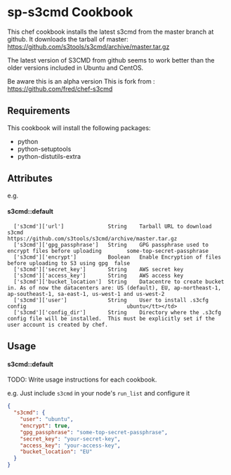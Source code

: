 sp-s3cmd Cookbook
==============

This chef cookbook installs the latest s3cmd from the master branch at github.
It downloads the tarball of master: https://github.com/s3tools/s3cmd/archive/master.tar.gz

The latest version of S3CMD from github seems to work better than the older versions included in Ubuntu and CentOS.

Be aware this is an alpha version 
This is fork from :
https://github.com/fred/chef-s3cmd


Requirements
------------
  
  This cookbook will install the following packages:

  - python
  - python-setuptools
  - python-distutils-extra


Attributes
----------


e.g.
#### s3cmd::default
```
  ['s3cmd']['url']              String    Tarball URL to download s3cmd                                https://github.com/s3tools/s3cmd/archive/master.tar.gz
  ['s3cmd']['gpg_passphrase']   String    GPG passphrase used to encrypt files before uploading        some-top-secret-passphrase
  ['s3cmd']['encrypt']          Boolean   Enable Encryption of files before uploading to S3 using gpg  false
  ['s3cmd']['secret_key']       String    AWS secret key  
  ['s3cmd']['access_key']       String    AWS access key    
  ['s3cmd']['bucket_location']  String    Datacentre to create bucket in. As of now the datacenters are: US (default), EU, ap-northeast-1, ap-southeast-1, sa-east-1, us-west-1 and us-west-2
  ['s3cmd']['user']             String    User to install .s3cfg config                                ubuntu</tt></td>
  ['s3cmd']['config_dir']       String    Directory where the .s3cfg config file will be installed.  This must be explicitly set if the user account is created by chef.
```  
Usage
-----

#### s3cmd::default
TODO: Write usage instructions for each cookbook.

e.g.
Just include `s3cmd` in your node's `run_list` and configure it

```json
{
  "s3cmd": {
    "user": "ubuntu",
    "encrypt": true,
    "gpg_passphrase": "some-top-secret-passphrase",
    "secret_key": "your-secret-key",
    "access_key": "your-access-key",
    "bucket_location": "EU"
  }
}
```




